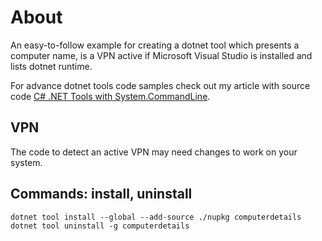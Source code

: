 ﻿# About

An easy-to-follow example for creating a dotnet tool which presents a computer name, is a VPN active if Microsoft Visual Studio is installed and lists dotnet runtime.

For advance dotnet tools code samples check out my article with source code [C# .NET Tools with System.CommandLine](https://dev.to/karenpayneoregon/c-net-tools-withsystemcommandline-2nc2).

## VPN

The code to detect an active VPN may need changes to work on your system.

## Commands: install, uninstall

```
dotnet tool install --global --add-source ./nupkg computerdetails
dotnet tool uninstall -g computerdetails
```

	